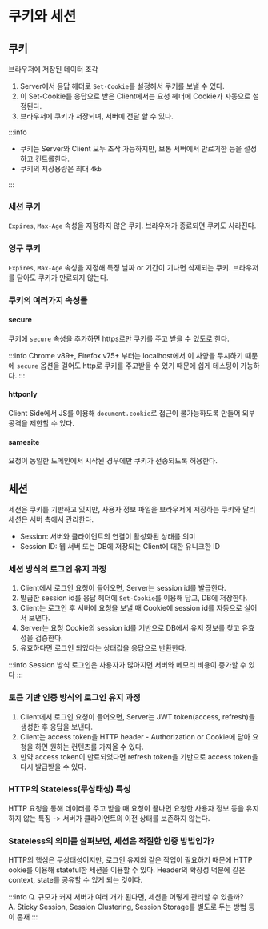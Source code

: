 # 쿠키와 세션

## 쿠키

브라우저에 저장된 데이터 조각

1. Server에서 응답 헤더로 `Set-Cookie`를 설정해서 쿠키를 보낼 수 있다.
2. 이 Set-Cookie를 응답으로 받은 Client에서는 요청 헤더에 Cookie가 자동으로 설정된다.
3. 브라우저에 쿠키가 저장되며, 서버에 전달 할 수 있다.

:::info

- 쿠키는 Server와 Client 모두 조작 가능하지만, 보통 서버에서 만료기한 등을 설정하고 컨트롤한다.
- 쿠키의 저장용량은 최대 `4kb`

:::

### 세션 쿠키

`Expires`, `Max-Age` 속성을 지정하지 않은 쿠키. 브라우저가 종료되면 쿠키도 사라진다.

### 영구 쿠키

`Expires`, `Max-Age` 속성을 지정해 특정 날짜 or 기간이 기나면 삭제되는 쿠키. 브라우저를 닫아도 쿠키가 만료되지 않는다.

### 쿠키의 여러가지 속성들

#### secure

쿠키에 `secure` 속성을 추가하면 https로만 쿠키를 주고 받을 수 있도로 한다.

:::info
Chrome v89+, Firefox v75+ 부터는 localhost에서 이 사양을 무시하기 때문에 `secure` 옵션을 걸어도 http로 쿠키를 주고받을 수 있기 때문에 쉽게 테스팅이 가능하다.
:::

#### httponly

Client Side에서 JS를 이용해 `document.cookie`로 접근이 불가능하도록 만들어 외부 공격을 제한할 수 있다.

#### samesite

요청이 동일한 도메인에서 시작된 경우에만 쿠키가 전송되도록 허용한다.

## 세션

세션은 쿠키를 기반하고 있지만, 사용자 정보 파일을 브라우저에 저장하는 쿠키와 달리 세션은 서버 측에서 관리한다.

- Session: 서버와 클라이언트의 연결이 활성화된 상태를 의미
- Session ID: 웹 서버 또는 DB에 저장되는 Client에 대한 유니크한 ID

### 세션 방식의 로그인 유지 과정

1. Client에서 로그인 요청이 들어오면, Server는 session id를 발급한다.
2. 발급한 session id를 응답 헤더에 `Set-Cookie`를 이용해 담고, DB에 저장한다.
3. Client는 로그인 후 서버에 요청을 보낼 때 Cookie에 session id를 자동으로 실어서 보낸다.
4. Server는 요청 Cookie의 session id를 기반으로 DB에서 유저 정보를 찾고 유효성을 검증한다.
5. 유효하다면 로그인 되었다는 상태값을 응답으로 반환한다.

:::info
Session 방식 로그인은 사용자가 많아지면 서버와 메모리 비용이 증가할 수 있다
:::

### 토큰 기반 인증 방식의 로그인 유지 과정

1. Client에서 로그인 요청이 들어오면, Server는 JWT token(access, refresh)을 생성한 후 응답을 보낸다.
2. Client는 access token을 HTTP header - Authorization or Cookie에 담아 요청을 하면 원하는 컨텐츠를 가져올 수 있다.
3. 만약 access token이 만료되었다면 refresh token을 기반으로 access token을 다시 발급받을 수 있다.

### HTTP의 Stateless(무상태성) 특성

HTTP 요청을 통해 데이터를 주고 받을 때 요청이 끝나면 요청한 사용자 정보 등을 유지하지 않는 특징
-> 서버가 클라이언트의 이전 상태를 보존하지 않는다.

### Stateless의 의미를 살펴보면, 세션은 적절한 인증 방법인가?

HTTP의 핵심은 무상태성이지만, 로그인 유지와 같은 작업이 필요하기 때문에 HTTP
ookie를 이용해 stateful한 세션을 이용할 수 있다.
Header의 확장성 덕분에 같은 context, state를 공유할 수 있게 되는 것이다.

:::info
Q. 규모가 커져 서버가 여러 개가 된다면, 세션을 어떻게 관리할 수 있을까?  
A. Sticky Session, Session Clustering, Session Storage를 별도로 두는 방법 등이 존재
:::
